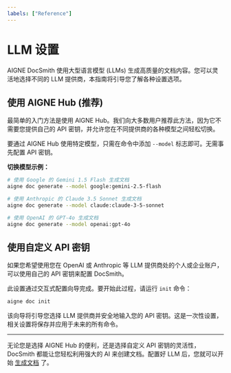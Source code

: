 ```yaml
---
labels: ["Reference"]
---
```


# LLM 设置

AIGNE DocSmith 使用大型语言模型 (LLMs) 生成高质量的文档内容。您可以灵活地选择不同的 LLM 提供商，本指南将引导您了解各种设置选项。

## 使用 AIGNE Hub (推荐)

最简单的入门方法是使用 AIGNE Hub。我们向大多数用户推荐此方法，因为它不需要您提供自己的 API 密钥，并允许您在不同提供商的各种模型之间轻松切换。

要通过 AIGNE Hub 使用特定模型，只需在命令中添加 `--model` 标志即可。无需事先配置 API 密钥。

**切换模型示例：**

```bash
# 使用 Google 的 Gemini 1.5 Flash 生成文档
aigne doc generate --model google:gemini-2.5-flash

# 使用 Anthropic 的 Claude 3.5 Sonnet 生成文档
aigne doc generate --model claude:claude-3-5-sonnet

# 使用 OpenAI 的 GPT-4o 生成文档
aigne doc generate --model openai:gpt-4o
```

## 使用自定义 API 密钥

如果您希望使用您在 OpenAI 或 Anthropic 等 LLM 提供商处的个人或企业账户，可以使用自己的 API 密钥来配置 DocSmith。

此设置通过交互式配置向导完成。要开始此过程，请运行 `init` 命令：

```bash
aigne doc init
```

该向导将引导您选择 LLM 提供商并安全地输入您的 API 密钥。这是一次性设置，相关设置将保存并应用于未来的所有命令。

---

无论您是选择 AIGNE Hub 的便利，还是选择自定义 API 密钥的灵活性，DocSmith 都能让您轻松利用强大的 AI 来创建文档。配置好 LLM 后，您就可以开始 [生成文档](./features-generate-documentation.md) 了。